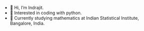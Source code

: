 - 👋 Hi, I’m Indrajit.
- 👀 Interested in coding with python.
- 🌱 Currently studying mathematics at Indian Statistical Institute, Bangalore, India.

<!---
indrajit912/indrajit912 is a ✨ special ✨ repository because its `README.md` (this file) appears on your GitHub profile.
You can click the Preview link to take a look at your changes.
--->
